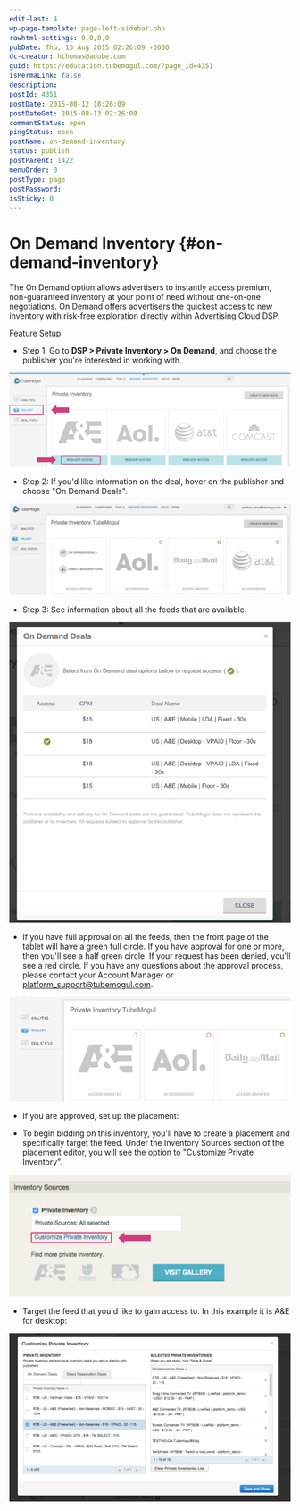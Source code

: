 ```yaml
---
edit-last: 4
wp-page-template: page-left-sidebar.php
rawhtml-settings: 0,0,0,0
pubDate: Thu, 13 Aug 2015 02:26:09 +0000
dc-creator: hthomas@adobe.com
guid: https://education.tubemogul.com/?page_id=4351
isPermaLink: false
description: 
postId: 4351
postDate: 2015-08-12 18:26:09
postDateGmt: 2015-08-13 02:26:09
commentStatus: open
pingStatus: open
postName: on-demand-inventory
status: publish
postParent: 1422
menuOrder: 0
postType: page
postPassword: 
isSticky: 0
---
```


# On Demand Inventory {#on-demand-inventory}

The On Demand option allows advertisers to instantly access premium, non-guaranteed inventory at your point of need without one-on-one negotiations. On Demand offers advertisers the quickest access to new inventory with risk-free exploration directly within Advertising Cloud DSP.

Feature Setup

* Step 1: Go to **DSP > Private Inventory > On Demand**, and choose the publisher you're interested in working with.

[ ![selectax](assets/selectax.png)](assets/selectax.png)

* Step 2: If you'd like information on the deal, hover on the publisher and choose "On Demand Deals".

[ ![safas](assets/safas-1024x333.png)](assets/safas.png)

* Step 3: See information about all the feeds that are available.

[ ![seal](assets/seal.png)](assets/seal.png)

* If you have full approval on all the feeds, then the front page of the tablet will have a green full circle. If you have approval for one or more, then you'll see a half green circle. If your request has been denied, you'll see a red circle. If you have any questions about the approval process, please contact your Account Manager or platform_support@tubemogul.com.

[ ![saas](assets/saas.png)](assets/saas.png)

* If you are approved, set up the placement:

* To begin bidding on this inventory, you'll have to create a placement and specifically target the feed. Under the Inventory Sources section of the placement editor, you will see the option to "Customize Private Inventory".

[ ![daf](assets/daf.png)](assets/daf.png)
 

* Target the feed that you'd like to gain access to. In this example it is A&E for desktop:

[ ![afawdsfa](assets/afawdsfa.png)](assets/afawdsfa.png)
